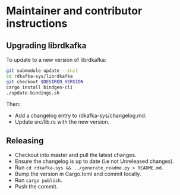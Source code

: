 # Maintainer and contributor instructions

## Upgrading librdkafka

To update to a new version of librdkafka:

``` bash
git submodule update --init
cd rdkafka-sys/librdkafka
git checkout $DESIRED_VERSION
cargo install bindgen-cli
./update-bindings.sh
```

Then:

  * Add a changelog entry to rdkafka-sys/changelog.md.
  * Update src/lib.rs with the new version.

## Releasing

* Checkout into master and pull the latest changes.
* Ensure the changelog is up to date (i.e not Unreleased changes).
* Run `cd rdkafka-sys && ../generate_readme.py > README.md`.
* Bump the version in Cargo.toml and commit locally.
* Run `cargo publish`.
* Push the commit.
